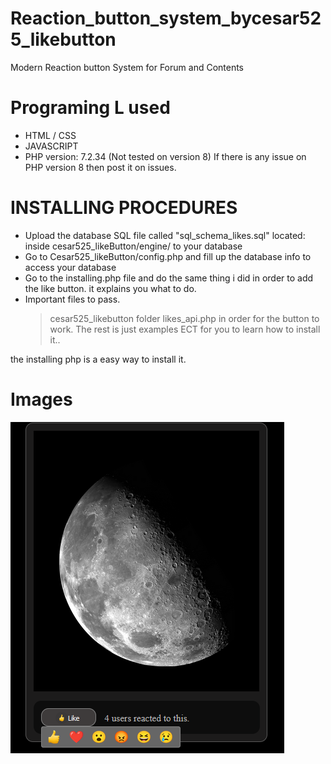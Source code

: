 # Reaction_button_system_bycesar525_likebutton
Modern Reaction button System for Forum and Contents

# Programing L used
* HTML / CSS
* JAVASCRIPT
* PHP version: 7.2.34 (Not tested on version 8) If there is any issue on PHP version 8 then post it on issues.

# INSTALLING PROCEDURES
* Upload the database SQL file called "sql_schema_likes.sql" located: inside cesar525_likeButton/engine/ to your database
* Go to Cesar525_likeButton/config.php and fill up the database info to access your database
* Go to the installing.php file and do the same thing i did in order to add the like button.
it explains you what to do.
* Important files to pass.
     > cesar525_likebutton folder
     > likes_api.php
in order for the button to work. The rest is just examples ECT for you to learn how to install it..

the installing php is a easy way to install it.


# Images
![Scheme](likeButton.PNG)

